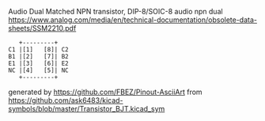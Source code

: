 Audio Dual Matched NPN transistor, DIP-8/SOIC-8
audio npn dual
https://www.analog.com/media/en/technical-documentation/obsolete-data-sheets/SSM2210.pdf


	   +---------+
	C1 |[1]   [8]| C2
	B1 |[2]   [7]| B2
	E1 |[3]   [6]| E2
	NC |[4]   [5]| NC
	   +---------+


generated by https://github.com/FBEZ/Pinout-AsciiArt from https://github.com/ask6483/kicad-symbols/blob/master/Transistor_BJT.kicad_sym